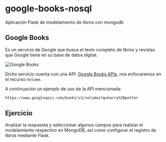 # google-books-nosql
Aplicación Flask de modelamiento de libros con mongodb

## Google Books

Es un servicio de Google que busca el texto completo de libros y revistas que Google tiene en su base de datos digital.

![Google Books](https://upload.wikimedia.org/wikipedia/commons/thumb/b/ba/Google_Books_logo_2015.svg/1200px-Google_Books_logo_2015.svg.png)

Dicho servicio cuenta con una API: [Google Books APIs](https://developers.google.com/books), nos enfocaremos en el recurso `Volume`.

A continuación un ejemplo de uso de la API mencionada:

```bash
https://www.googleapis.com/books/v1/volumes?q=harry%20potter
```

## Ejercicio

Analizar la respuesta y seleccionar algunos campos para realizar el modelamiento respectivo en MongoDB, así como configurar el registro de libros mediante Flask.
